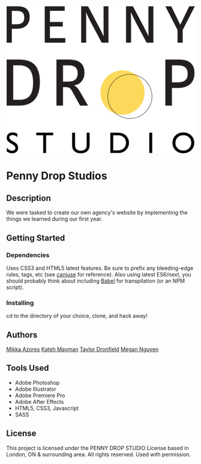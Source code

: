 ![TRAA Logo](images/bootcamp_logo.svg)

# Penny Drop Studios
## Description
We were tasked to create our own agency's website by implementing the things we learned during our first year.

## Getting Started

### Dependencies

Uses CSS3 and HTML5 latest features. Be sure to prefix any bleeding-edge rules, tags, etc (see [caniuse](https://caniuse.com/) for reference). Also using latest ES6/next, you should probably think about including [Babel](https://babeljs.io/) for transpilation (or an NPM script).

### Installing

cd to the directory of your choice, clone, and hack away!

## Authors
[Mikka Azores](https://instagram.com/mikkaazores)
[Kateh Mayman](https://instagram.com/katehmay)
[Taylor Dronfield](https://instagram.com/modifiedtay)
[Megan Nguyen](https://www.instagram.com/meganhnn/)

## Tools Used
- Adobe Photoshop
- Adobe Illustrator
- Adobe Premiere Pro
- Adobe After Effects
- HTML5, CSS3, Javascript
- SASS

## License

This project is licensed under the PENNY DROP STUDIO License based in London, ON & surrounding area. All rights reserved. Used with permission.
